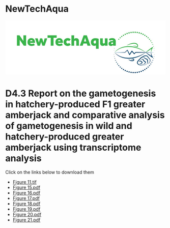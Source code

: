 # NewTechAqua
<img src="Newtechacqua.jpg"></img>
<h1>D4.3 Report on the gametogenesis in hatchery-produced F1 greater amberjack and comparative analysis of gametogenesis in wild and hatchery-produced greater amberjack using transcriptome analysis</h1> 
<h2High resolution Figures</h2>
<p>Click on the links below to download them</p>
<ul>
  <li><a href="Figure 11.tif">Figure 11.tif</a></li>
  <li><a href="Figure 15.pdf">Figure 15.pdf</a></li>
  <li><a href="Figure 16.pdf">Figure 16.pdf</a></li>
  <li><a href="Figure 17.pdf">Figure 17.pdf</a></li>
  <li><a href="Figure 18.pdf">Figure 18.pdf</a></li>
  <li><a href="Figure 19.pdf">Figure 19.pdf</a></li>
  <li><a href="Figure 20.pdf">Figure 20.pdf</a></li>
  <li><a href="Figure 21.pdf">Figure 21.pdf</a></li>
</ul>
